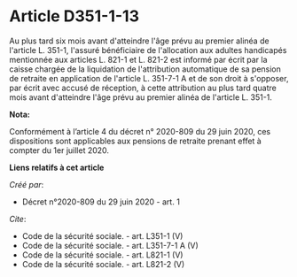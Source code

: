 # Article D351-1-13

Au plus tard six mois avant d'atteindre l'âge prévu au premier alinéa de l'article L. 351-1, l'assuré bénéficiaire de
l'allocation aux adultes handicapés mentionnée aux articles L. 821-1 et L. 821-2 est informé par écrit par la caisse chargée
de la liquidation de l'attribution automatique de sa pension de retraite en application de l'article L. 351-7-1 A et de son
droit à s'opposer, par écrit avec accusé de réception, à cette attribution au plus tard quatre mois avant d'atteindre l'âge
prévu au premier alinéa de l'article L. 351-1.

**Nota:**

Conformément à l’article 4 du décret n° 2020-809 du 29 juin 2020, ces dispositions sont applicables aux pensions de retraite
prenant effet à compter du 1er juillet 2020.

**Liens relatifs à cet article**

_Créé par_:

  - Décret n°2020-809 du 29 juin 2020 - art. 1

_Cite_:

  - Code de la sécurité sociale. - art. L351-1 (V)
  - Code de la sécurité sociale. - art. L351-7-1 A (V)
  - Code de la sécurité sociale. - art. L821-1 (V)
  - Code de la sécurité sociale. - art. L821-2 (V)
